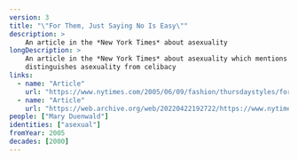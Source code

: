 ```yaml
---
version: 3
title: "\"For Them, Just Saying No Is Easy\""
description: >
    An article in the *New York Times* about asexuality
longDescription: >
    An article in the *New York Times* about asexuality which mentions AVEN and
    distinguishes asexuality from celibacy
links:
  - name: "Article"
    url: "https://www.nytimes.com/2005/06/09/fashion/thursdaystyles/for-them-just-saying-no-is-easy.html"
  - name: "Article"
    url: "https://web.archive.org/web/20220422192722/https://www.nytimes.com/2005/06/09/fashion/thursdaystyles/for-them-just-saying-no-is-easy.html"
people: ["Mary Duenwald"]
identities: ["asexual"]
fromYear: 2005
decades: [2000]
---
```

